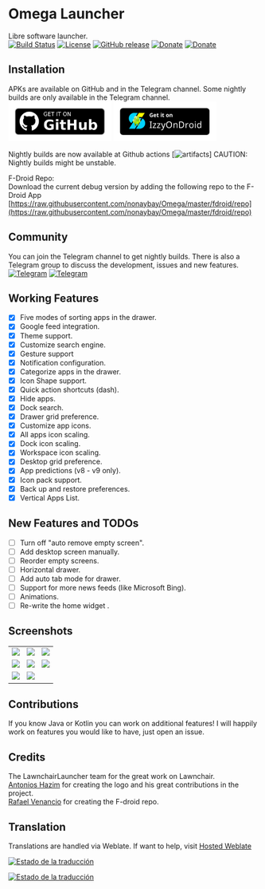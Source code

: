 # Omega Launcher
Libre software launcher. <br/>
[![Build Status](https://img.shields.io/github/workflow/status/otakuhqz/Omega/Omega%20CI?event=push&logo=github&style=for-the-badge)](https://github.com/otakuhqz/Omega/actions?query=workflow%3A%22Omega+CI%22+event%3Apush)
[![License](https://img.shields.io/badge/License-GPL%20v3-blue.svg?style=for-the-badge)](https://github.com/otakuhqz/Omega/blob/main/LICENSE)
[![GitHub release](https://img.shields.io/github/release/otakuhqz/Omega.svg?style=for-the-badge)](https://github.com/otakuhqz/Omega/releases)
[![Donate](https://img.shields.io/badge/Paypal-Donate-blue?style=for-the-badge&logo=paypal)](https://www.paypal.com/paypalme/saulhenriquez)
[![Donate](https://img.shields.io/badge/Patreon-Donate-blue?style=for-the-badge&logo=patreon)](https://www.patreon.com/omegalauncher)

## Installation
APKs are available on GitHub and in the Telegram channel. Some nightly builds
are only available in the Telegram channel.<br/>
[<img src="badge_github.png" alt="Get it on GitHub" height="80">](https://github.com/otakuhqz/omega/releases)
[<img src="badge_izzy.png" alt="Get it on IzzyOnDroid" height="80">](https://apt.izzysoft.de/fdroid/index/apk/com.saggitt.omega)

Nightly builds are now available at Github actions [![artifacts](https://github.com/otakuhqz/Omega/actions)]
CAUTION: Nightly builds might be unstable.

F-Droid Repo:<br>
Download the current debug version by adding the following repo to the F-Droid App
[https://raw.githubusercontent.com/nonaybay/Omega/master/fdroid/repo](https://raw.githubusercontent.com/nonaybay/Omega/master/fdroid/repo)
## Community
You can join the Telegram channel to get nightly builds. There is also a Telegram group
to discuss the development, issues and new features.<br/>
[![Telegram](https://img.shields.io/badge/Telegram-channel-blue.svg?style=for-the-badge)](https://t.me/omegalauncher)
[![Telegram](https://img.shields.io/badge/Telegram-group-blue.svg?style=for-the-badge)](https://t.me/omegalauncher_group)

##  Working Features
-   [X] Five modes of sorting apps in the drawer.
-   [X] Google feed integration.
-   [X] Theme support.
-   [X] Customize search engine.
-   [X] Gesture support
-   [X] Notification configuration.
-   [X] Categorize apps in the drawer.
-   [X] Icon Shape support.
-   [X] Quick action shortcuts (dash).
-   [X] Hide apps.
-   [X] Dock search.
-   [X] Drawer grid preference.
-   [X] Customize app icons.
-   [X] All apps icon scaling.
-   [X] Dock icon scaling.
-   [X] Workspace icon scaling.
-   [X] Desktop grid preference.
-   [X] App predictions (v8 - v9 only).
-   [X] Icon pack support.
-   [X] Back up and restore preferences.
-   [X] Vertical Apps List.

##  New Features and TODOs
-   [ ] Turn off "auto remove empty screen".
-   [ ] Add desktop screen manually.
-   [ ] Reorder empty screens.
-   [ ] Horizontal drawer.
-   [ ] Add auto tab mode for drawer.
-   [ ] Support for more news feeds (like Microsoft Bing).
-   [ ] Animations.
-   [ ] Re-write the home widget .

##  Screenshots
<table>
    <tr>
        <td><img src="https://raw.githubusercontent.com/otakuhqz/Omega/omega-11/snapshots/omega1.jpg" width="256" />
        </td>
        <td><img src="https://raw.githubusercontent.com/otakuhqz/omega/master/snapshots/omega2.jpg" width="256" />
        </td>
        <td><img src="https://raw.githubusercontent.com/otakuhqz/omega/omega-11/snapshots/omega3.jpg" width="256" />
        </td>
    </tr>
        <tr>
        <td><img src="https://raw.githubusercontent.com/otakuhqz/omega/master/snapshots/omega4.jpg" width="256" />
        </td>
        <td><img src="https://raw.githubusercontent.com/otakuhqz/omega/omega-11/snapshots/omega5.jpg" width="256" />
        </td>
        <td><img src="https://raw.githubusercontent.com/otakuhqz/omega/master/snapshots/omega6.jpg" width="256" />
        </td>
    </tr>
     <tr>
        <td><img src="https://raw.githubusercontent.com/otakuhqz/omega/omega-11/snapshots/omega7.jpg" width="256" />
        </td>
        <td><img src="https://raw.githubusercontent.com/otakuhqz/omega/master/snapshots/omega8.jpg" width="256" />
        </td>
        <td>
        </td>
    </tr>
</table>

## Contributions
If you know Java or Kotlin you can work on additional features!
I will happily work on features you would like to have, just open an issue.

## Credits
The LawnchairLauncher team for the great work on Lawnchair.<br>
[Antonios Hazim](https://github.com/machiav3lli) for creating the logo and his great contributions in the project.<br>
[Rafael Venancio](https://github.com/rafaelvenancio98) for creating the F-droid repo.

## Translation
Translations are handled via Weblate. If want to help, visit [Hosted Weblate](https://hosted.weblate.org/projects/omegalauncher/)

[![Estado de la traducción](https://hosted.weblate.org/widgets/omegalauncher/-/287x66-white.png)](https://hosted.weblate.org/engage/omegalauncher/)

[![Estado de la traducción](https://hosted.weblate.org/widgets/omegalauncher/-/multi-red.svg)](https://hosted.weblate.org/engage/omegalauncher/)